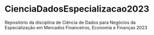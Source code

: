 # CienciaDadosEspecializacao2023
Repositório da disciplina de Ciência de Dados para Negócios da Especialização em Mercados Financeiros, Economia e Finanças 2023
